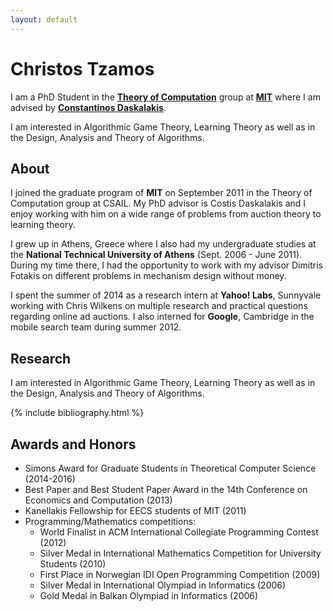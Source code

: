 ```yaml
---
layout: default
---
```

# Christos Tzamos

I am a PhD Student in the **[Theory of Computation](http://toc.csail.mit.edu/)** group at **[MIT](http://www.mit.edu/)** where I am advised by **[Constantinos Daskalakis](http://people.csail.mit.edu/costis/)**.

I am interested in Algorithmic Game Theory, Learning Theory as well as in the Design, Analysis and Theory of Algorithms.

## About

I joined the graduate program of **MIT** on September 2011 in the Theory of Computation group at CSAIL. My PhD advisor is Costis Daskalakis and I enjoy working with him on a wide range of problems from auction theory to learning theory.

I grew up in Athens, Greece where I also had my undergraduate studies at the **National Technical University of Athens** (Sept. 2006 - June 2011). During my time there, I had the opportunity to work with my advisor Dimitris Fotakis on different problems in mechanism design without money.

I spent the summer of 2014 as a research intern at **Yahoo! Labs**, Sunnyvale working with Chris Wilkens on multiple research and practical questions regarding online ad auctions. I also interned for **Google**, Cambridge in the mobile search team during summer 2012.

## Research

I am interested in Algorithmic Game Theory, Learning Theory as well as in the Design, Analysis and Theory of Algorithms.

{% include bibliography.html %}

## Awards and Honors

*   Simons Award for Graduate Students in Theoretical Computer Science (2014-2016)
*   Best Paper and Best Student Paper Award in the 14th Conference on Economics and Computation (2013)
*   Kanellakis Fellowship for EECS students of MIT (2011)
*   Programming/Mathematics competitions:
    *   World Finalist in ACM International Collegiate Programming Contest (2012)
    *   Silver Medal in International Mathematics Competition for University Students (2010)
    *   First Place in Norwegian IDI Open Programming Competition (2009)
    *   Silver Medal in International Olympiad in Informatics (2006)
    *   Gold Medal in Balkan Olympiad in Informatics (2006)